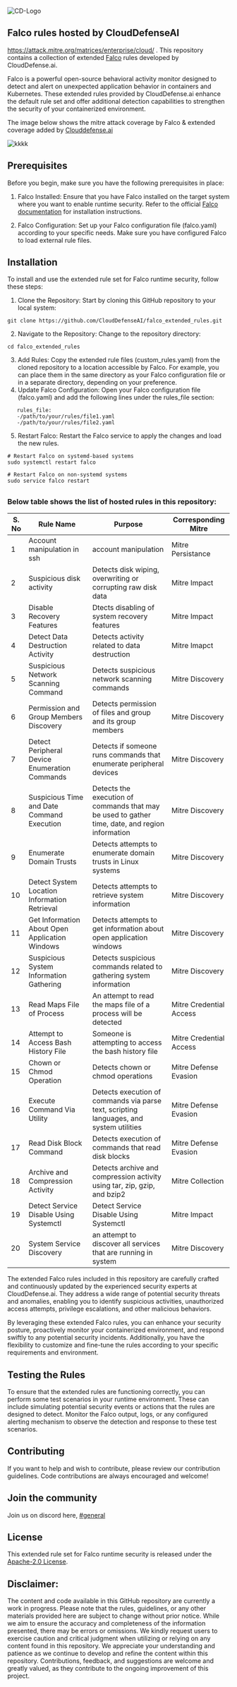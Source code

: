 
![CD-Logo](https://github.com/CloudDefenseAI/falco_extended_rules/assets/28846178/58bd666b-7a99-453e-a777-4a41bf789153)

## Falco rules hosted by CloudDefenseAI
https://attack.mitre.org/matrices/enterprise/cloud/ .
This repository contains a collection of extended [Falco](https://falco.org/) rules developed by CloudDefense.ai.

Falco is a powerful open-source behavioral activity monitor designed to detect and alert on unexpected application behavior in containers and Kubernetes. These extended rules provided by CloudDefense.ai enhance the default rule set and offer additional detection capabilities to strengthen the security of your containerized environment.

The image below shows the mitre attack coverage by Falco & extended coverage added by [Clouddefense.ai](https://www.clouddefense.ai/)


![kkkk](https://github.com/CloudDefenseAI/falco_extended_rules/assets/28846178/0f490715-8d74-4950-8b2b-5baf54d870db)



## Prerequisites
Before you begin, make sure you have the following prerequisites in place:

1. Falco Installed: Ensure that you have Falco installed on the target system where you want to enable runtime security. Refer to the official [Falco documentation](https://falco.org/docs/) for installation instructions.

2. Falco Configuration: Set up your Falco configuration file (falco.yaml) according to your specific needs. Make sure you have configured Falco to load external rule files.

## Installation
To install and use the extended rule set for Falco runtime security, follow these steps:

1. Clone the Repository: Start by cloning this GitHub repository to your local system: 
```
git clone https://github.com/CloudDefenseAI/falco_extended_rules.git
```
2. Navigate to the Repository: Change to the repository directory:
```
cd falco_extended_rules
```
3. Add Rules: Copy the extended rule files (custom_rules.yaml) from the cloned repository to a location accessible by Falco. For example, you can place them in the same directory as your Falco configuration file or in a separate directory, depending on your preference.
4. Update Falco Configuration: Open your Falco configuration file (falco.yaml) and add the following lines under the rules_file section:
```
   rules_file:
   -/path/to/your/rules/file1.yaml
   -/path/to/your/rules/file2.yaml
```
5. Restart Falco: Restart the Falco service to apply the changes and load the new rules.
```
# Restart Falco on systemd-based systems
sudo systemctl restart falco

# Restart Falco on non-systemd systems
sudo service falco restart
```   
##

### Below table shows the list of hosted rules in this repository: 

| S. No | Rule Name | Purpose | Corresponding Mitre |
| -------- | -------- | -------- | -------- |
|1|Account manipulation in ssh| account manipulation |Mitre Persistance|
|2|Suspicious disk activity|Detects disk wiping, overwriting or corrupting raw disk data|Mitre Impact|
|3|Disable Recovery Features|Dtects disabling of system recovery features|Mitre Impact|
|4|Detect Data Destruction Activity|Detects activity related to data destruction|Mitre Imapct|
|5|Suspicious Network Scanning Command|Detects suspicious network scanning commands|Mitre Discovery|
|6|Permission and Group Members Discovery|Detects permission of files and group and its group members|Mitre Discovery|
|7|Detect Peripheral Device Enumeration Commands|Detects if someone runs commands that enumerate peripheral devices|Mitre Discovery|
|8|Suspicious Time and Date Command Execution|Detects the execution of commands that may be used to gather time, date, and region information|Mitre Discovery|
|9|Enumerate Domain Trusts|Detects attempts to enumerate domain trusts in Linux systems|Mitre Discovery|
|10|Detect System Location Information Retrieval|Detects attempts to retrieve system information|Mitre Discovery|
|11|Get Information About Open Application Windows|Detects attempts to get information about open application windows|Mitre Discovery|
|12|Suspicious System Information Gathering|Detects suspicious commands related to gathering system information|Mitre Discovery|
|13|Read Maps File of Process|An attempt to read the maps file of a process will be detected|Mitre Credential Access|
|14|Attempt to Access Bash History File|Someone is attempting to access the bash history file|Mitre Credential Access|
|15| Chown or Chmod Operation|Detects chown or chmod operations|Mitre Defense Evasion|
|16|Execute Command Via Utility|Detects execution of commands via parse text, scripting languages, and system utilities|Mitre Defense Evasion|
|17|Read Disk Block Command|Detects execution of commands that read disk blocks|Mitre Defense Evasion|
|18|Archive and Compression Activity|Detects archive and compression activity using tar, zip, gzip, and bzip2|Mitre Collection|
|19|Detect Service Disable Using Systemctl|Detect Service Disable Using Systemctl|Mitre Impact|
|20|System Service Discovery|an attempt to discover all services that are running in system|Mitre Discovery|



The extended Falco rules included in this repository are carefully crafted and continuously updated by the experienced security experts at CloudDefense.ai. They address a wide range of potential security threats and anomalies, enabling you to identify suspicious activities, unauthorized access attempts, privilege escalations, and other malicious behaviors.

By leveraging these extended Falco rules, you can enhance your security posture, proactively monitor your containerized environment, and respond swiftly to any potential security incidents. Additionally, you have the flexibility to customize and fine-tune the rules according to your specific requirements and environment.

## Testing the Rules 
To ensure that the extended rules are functioning correctly, you can perform some test scenarios in your runtime environment. These can include simulating potential security events or actions that the rules are designed to detect. Monitor the Falco output, logs, or any configured alerting mechanism to observe the detection and response to these test scenarios.
## Contributing
If you want to help and wish to contribute, please review our contribution guidelines. Code contributions are always encouraged and welcome!
## Join the community
Join us on discord here, [#general](https://discord.gg/MyEJFm2hK7)
## License
This extended rule set for Falco runtime security is released under the [Apache-2.0 License](url).
## Disclaimer:

The content and code available in this GitHub repository are currently a work in progress. Please note that the rules, guidelines, or any other materials provided here are subject to change without prior notice.
While we aim to ensure the accuracy and completeness of the information presented, there may be errors or omissions. We kindly request users to exercise caution and critical judgment when utilizing or relying on any content found in this repository.
We appreciate your understanding and patience as we continue to develop and refine the content within this repository. Contributions, feedback, and suggestions are welcome and greatly valued, as they contribute to the ongoing improvement of this project.

